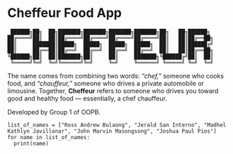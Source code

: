 # Cheffeur Food App

```
 ██████╗██╗  ██╗███████╗███████╗███████╗███████╗██╗   ██╗██████╗ 
██╔════╝██║  ██║██╔════╝██╔════╝██╔════╝██╔════╝██║   ██║██╔══██╗
██║     ███████║█████╗  █████╗  █████╗  █████╗  ██║   ██║██████╔╝
██║     ██╔══██║██╔══╝  ██╔══╝  ██╔══╝  ██╔══╝  ██║   ██║██╔══██╗
╚██████╗██║  ██║███████╗██║     ██║     ███████╗╚██████╔╝██║  ██║
 ╚═════╝╚═╝  ╚═╝╚══════╝╚═╝     ╚═╝     ╚══════╝ ╚═════╝ ╚═╝  ╚═╝
```

The name comes from combining two words: *“chef,”* someone who cooks food, and *“chauffeur,”* someone who drives a private automobile or limousine. Together, **Cheffeur** refers to someone who drives you toward good and healthy food — essentially, a chef chauffeur.

Developed by Group 1 of OOPB.
```
list_of_names = ["Ross Andrew Bulaong", "Jerald San Interno", "Madhel Kathlyn Javillonar", "John Marvin Masongsong", "Joshua Paul Pios"]
for name in list_of_names:
  print(name)
```

